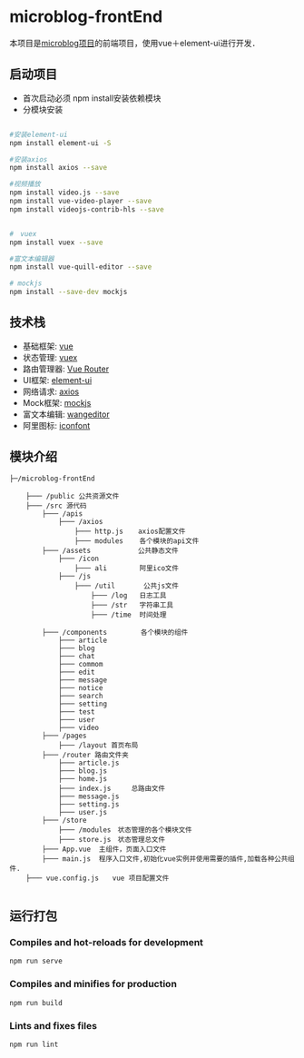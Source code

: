 # microblog-frontEnd

本项目是[microblog项目](https://github.com/lgjlife/micro-blog)的前端项目，使用vue＋element-ui进行开发．

## 启动项目

* 首次启动必须 npm install安装依赖模块
* 分模块安装
```bash

#安装element-ui
npm install element-ui -S

#安装axios
npm install axios --save

#视频播放
npm install video.js --save
npm install vue-video-player --save
npm install videojs-contrib-hls --save


#　vuex
npm install vuex --save

#富文本编辑器
npm install vue-quill-editor --save

# mockjs
npm install --save-dev mockjs

```

## 技术栈
* 基础框架: [vue](https://cn.vuejs.org/index.html)
* 状态管理: [vuex](https://vuex.vuejs.org/zh/)
* 路由管理器: [Vue Router](https://router.vuejs.org/zh/)
* UI框架: [element-ui](https://element.eleme.cn/#/zh-CN/component/installation)
* 网络请求: [axios](http://www.axios-js.com/)
* Mock框架: [mockjs](https://github.com/nuysoft/Mock/wiki)
* 富文本编辑: [wangeditor](http://www.wangeditor.com/)
* 阿里图标: [iconfont](https://www.iconfont.cn/)

## 模块介绍

```
├─/microblog-frontEnd

    ├─── /public 公共资源文件
    ├─── /src 源代码　
        ├─── /apis
            ├─── /axios  
                ├─── http.js  　axios配置文件
                ├─── modules    各个模块的api文件
        ├─── /assets　　　　　　　公共静态文件
            ├─── /icon
                ├─── ali        阿里ico文件
            ├─── /js
                ├─── /util       公共js文件　
                    ├─── /log   日志工具
                    ├─── /str   字符串工具
                    ├─── /time  时间处理
                    
        ├─── /components　　　　　各个模块的组件
            ├─── article
            ├─── blog
            ├─── chat
            ├─── commom
            ├─── edit
            ├─── message
            ├─── notice
            ├─── search
            ├─── setting
            ├─── test
            ├─── user
            ├─── video
        ├─── /pages
            ├─── /layout 首页布局
        ├─── /router 路由文件夹
            ├─── article.js
            ├─── blog.js
            ├─── home.js
            ├─── index.js　　　总路由文件
            ├─── message.js
            ├─── setting.js
            ├─── user.js
        ├─── /store
            ├─── /modules　状态管理的各个模块文件
            ├─── store.js　状态管理总文件            
        ├─── App.vue  主组件，页面入口文件
        ├─── main.js  程序入口文件,初始化vue实例并使用需要的插件,加载各种公共组件.
    ├─── vue.config.js　　vue 项目配置文件
    
```

## 运行打包

### Compiles and hot-reloads for development
```
npm run serve
```

### Compiles and minifies for production
```
npm run build
```

### Lints and fixes files
```
npm run lint
```

